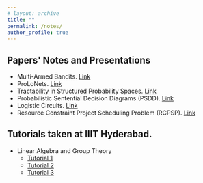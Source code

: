 ```yaml
---
# layout: archive
title: ""
permalink: /notes/
author_profile: true
---
```

## Papers' Notes and Presentations
* Multi-Armed Bandits. [Link](http://kushagra06.github.io/files/bandits-scribe.pdf)
* ProLoNets. [Link](http://kushagra06.github.io/files/ProLoNets.pdf)
* Tractability in Structured Probability Spaces. [Link](http://kushagra06.github.io/files/trac_struc_spaces.pdf)
* Probabilistic Sentential Decision Diagrams (PSDD). [Link](http://kushagra06.github.io/files/PSDD_presentation.pdf)
* Logistic Circuits. [Link](http://kushagra06.github.io/files/logistic_ckts.pdf)
* Resource Constraint Project Scheduling Problem (RCPSP). [Link](http://kushagra06.github.io/files/RCPSP_June6.pdf)

## Tutorials taken at IIIT Hyderabad.
* Linear Algebra and Group Theory
  * [Tutorial 1](http://kushagra06.github.io/files/la_tut1.pdf)
  * [Tutorial 2](http://kushagra06.github.io/files/la_tut2.pdf)
  * [Tutorial 3](http://kushagra06.github.io/files/la_tut3.pdf)
